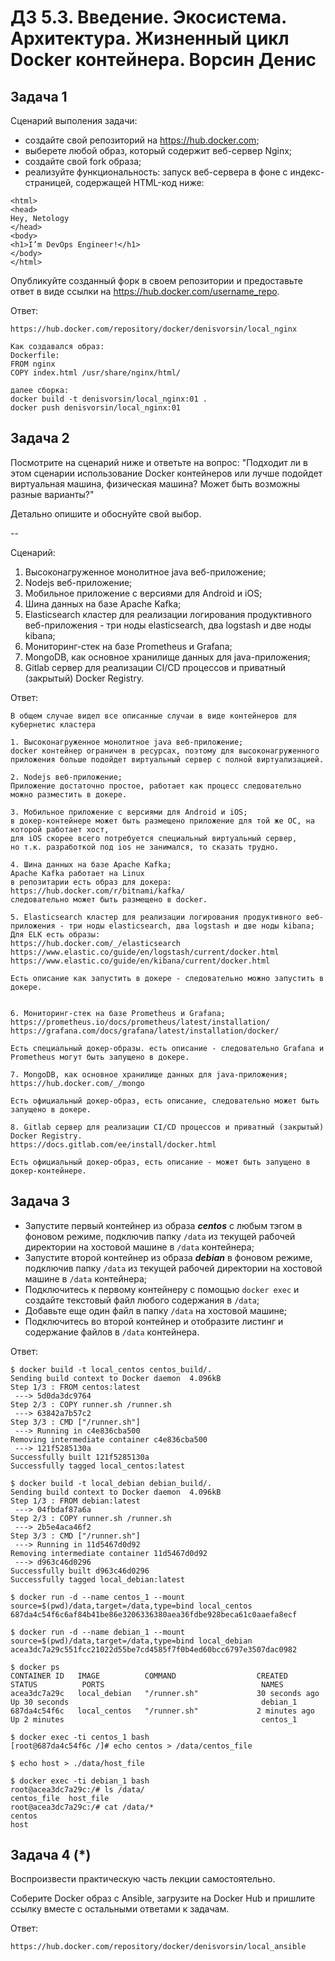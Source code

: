 # ДЗ 5.3. Введение. Экосистема. Архитектура. Жизненный цикл Docker контейнера. Ворсин Денис

## Задача 1

Сценарий выполения задачи:

- создайте свой репозиторий на https://hub.docker.com;
- выберете любой образ, который содержит веб-сервер Nginx;
- создайте свой fork образа;
- реализуйте функциональность:
запуск веб-сервера в фоне с индекс-страницей, содержащей HTML-код ниже:
```
<html>
<head>
Hey, Netology
</head>
<body>
<h1>I’m DevOps Engineer!</h1>
</body>
</html>
```
Опубликуйте созданный форк в своем репозитории и предоставьте ответ в виде ссылки на https://hub.docker.com/username_repo.

Ответ:
```
https://hub.docker.com/repository/docker/denisvorsin/local_nginx

Как создавался образ:
Dockerfile:
FROM nginx
COPY index.html /usr/share/nginx/html/

далее сборка:
docker build -t denisvorsin/local_nginx:01 .
docker push denisvorsin/local_nginx:01
```


## Задача 2

Посмотрите на сценарий ниже и ответьте на вопрос:
"Подходит ли в этом сценарии использование Docker контейнеров или лучше подойдет виртуальная машина, физическая машина? Может быть возможны разные варианты?"

Детально опишите и обоснуйте свой выбор.

--

Сценарий:

1. Высоконагруженное монолитное java веб-приложение;
2. Nodejs веб-приложение;
3. Мобильное приложение c версиями для Android и iOS;
4. Шина данных на базе Apache Kafka;
5. Elasticsearch кластер для реализации логирования продуктивного веб-приложения - три ноды elasticsearch, два logstash и две ноды kibana;
6. Мониторинг-стек на базе Prometheus и Grafana;
7. MongoDB, как основное хранилище данных для java-приложения;
8. Gitlab сервер для реализации CI/CD процессов и приватный (закрытый) Docker Registry.

Ответ:

```
В общем случае видел все описанные случаи в виде контейнеров для кубернетис кластера

1. Высоконагруженное монолитное java веб-приложение;
docker контейнер ограничен в ресурсах, поэтому для высоконагруженного приложения больше подойдет виртуальный сервер с полной виртуализацией. 

2. Nodejs веб-приложение;
Приложение достаточно простое, работает как процесс следовательно можно разместить в докере. 

3. Мобильное приложение c версиями для Android и iOS;
в докер-контейнере может быть размещено приложение для той же ОС, на которой работает хост, 
для iOS скорее всего потребуется специальный виртуальный сервер,
но т.к. разработкой под ios не занимался, то сказать трудно.

4. Шина данных на базе Apache Kafka;
Apache Kafka работает на Linux
в репозитарии есть образ для докера:
https://hub.docker.com/r/bitnami/kafka/
следовательно может быть размещено в docker.

5. Elasticsearch кластер для реализации логирования продуктивного веб-приложения - три ноды elasticsearch, два logstash и две ноды kibana;
Для ELK есть образы:
https://hub.docker.com/_/elasticsearch
https://www.elastic.co/guide/en/logstash/current/docker.html
https://www.elastic.co/guide/en/kibana/current/docker.html

Есть описание как запустить в докере - следовательно можно запустить в докере.


6. Мониторинг-стек на базе Prometheus и Grafana;
https://prometheus.io/docs/prometheus/latest/installation/
https://grafana.com/docs/grafana/latest/installation/docker/

Есть специальный докер-образы. есть описание - следовательно Grafana и Prometheus могут быть запущено в докере. 

7. MongoDB, как основное хранилище данных для java-приложения;
https://hub.docker.com/_/mongo

Есть официальный докер-образ, есть описание, следовательно может быть запущено в докере. 

8. Gitlab сервер для реализации CI/CD процессов и приватный (закрытый) Docker Registry.
https://docs.gitlab.com/ee/install/docker.html

Есть официальный докер-образ, есть описание - может быть запущено в докер-контейнере. 

```

## Задача 3

- Запустите первый контейнер из образа ***centos*** c любым тэгом в фоновом режиме, подключив папку ```/data``` из текущей рабочей директории на хостовой машине в ```/data``` контейнера;
- Запустите второй контейнер из образа ***debian*** в фоновом режиме, подключив папку ```/data``` из текущей рабочей директории на хостовой машине в ```/data``` контейнера;
- Подключитесь к первому контейнеру с помощью ```docker exec``` и создайте текстовый файл любого содержания в ```/data```;
- Добавьте еще один файл в папку ```/data``` на хостовой машине;
- Подключитесь во второй контейнер и отобразите листинг и содержание файлов в ```/data``` контейнера.

Ответ:

```
$ docker build -t local_centos centos_build/.
Sending build context to Docker daemon  4.096kB
Step 1/3 : FROM centos:latest
 ---> 5d0da3dc9764
Step 2/3 : COPY runner.sh /runner.sh
 ---> 63842a7b57c2
Step 3/3 : CMD ["/runner.sh"]
 ---> Running in c4e836cba500
Removing intermediate container c4e836cba500
 ---> 121f5285130a
Successfully built 121f5285130a
Successfully tagged local_centos:latest

$ docker build -t local_debian debian_build/.
Sending build context to Docker daemon  4.096kB
Step 1/3 : FROM debian:latest
 ---> 04fbdaf87a6a
Step 2/3 : COPY runner.sh /runner.sh
 ---> 2b5e4aca46f2
Step 3/3 : CMD ["/runner.sh"]
 ---> Running in 11d5467d0d92
Removing intermediate container 11d5467d0d92
 ---> d963c46d0296
Successfully built d963c46d0296
Successfully tagged local_debian:latest

$ docker run -d --name centos_1 --mount source=$(pwd)/data,target=/data,type=bind local_centos
687da4c54f6c6af84b41be86e3206336380aea36fdbe928beca61c0aaefa8ecf

$ docker run -d --name debian_1 --mount source=$(pwd)/data,target=/data,type=bind local_debian
acea3dc7a29c551fcc21022d55be7cd4585f7f0b4ed60bcc6797e3507dac0982

$ docker ps
CONTAINER ID   IMAGE          COMMAND                  CREATED          STATUS          PORTS                                   NAMES
acea3dc7a29c   local_debian   "/runner.sh"             30 seconds ago   Up 30 seconds                                           debian_1
687da4c54f6c   local_centos   "/runner.sh"             2 minutes ago    Up 2 minutes                                            centos_1

$ docker exec -ti centos_1 bash
[root@687da4c54f6c /]# echo centos > /data/centos_file

$ echo host > ./data/host_file

$ docker exec -ti debian_1 bash
root@acea3dc7a29c:/# ls /data/
centos_file  host_file
root@acea3dc7a29c:/# cat /data/*
centos
host

```

## Задача 4 (*)

Воспроизвести практическую часть лекции самостоятельно.

Соберите Docker образ с Ansible, загрузите на Docker Hub и пришлите ссылку вместе с остальными ответами к задачам.

Ответ:
```
https://hub.docker.com/repository/docker/denisvorsin/local_ansible

```
